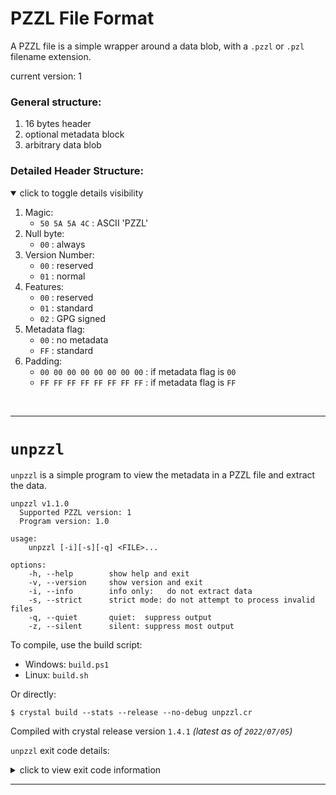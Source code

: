 # PZZL File Format

A PZZL file is a simple wrapper around a data blob, with a `.pzzl` or `.pzl` filename extension.

current version: 1

### General structure:

1. 16 bytes header
2. optional metadata block
3. arbitrary data blob


### Detailed Header Structure:

<details open>
  <summary>click to toggle details visibility</summary>

1. Magic:
	- `50 5A 5A 4C` : ASCII 'PZZL'
2. Null byte:
	- `00` : always
3. Version Number:
	- `00` : reserved
	- `01` : normal
4. Features:
	- `00` : reserved
	- `01` : standard
	- `02` : GPG signed
5. Metadata flag:
	- `00` : no metadata
	- `FF` : standard
6. Padding:
	- `00 00 00 00 00 00 00 00` : if metadata flag is `00`
	- `FF FF FF FF FF FF FF FF` : if metadata flag is `FF`
</details>

&nbsp;

---

# `unpzzl`

`unpzzl` is a simple program to view the metadata in a PZZL file and extract the data.

```
unpzzl v1.1.0
  Supported PZZL version: 1
  Program version: 1.0

usage:
    unpzzl [-i][-s][-q] <FILE>...

options:
    -h, --help        show help and exit
    -v, --version     show version and exit
    -i, --info        info only:   do not extract data
    -s, --strict      strict mode: do not attempt to process invalid files
    -q, --quiet       quiet:  suppress output
    -z, --silent      silent: suppress most output
```

To compile, use the build script:
- Windows: `build.ps1`
- Linux: `build.sh`

Or directly:  
```shell
$ crystal build --stats --release --no-debug unpzzl.cr
```

Compiled with crystal release version `1.4.1` *(latest as of `2022/07/05`)*

`unpzzl` exit code details:

<details>
  <summary>click to view exit code information</summary>

| $?  |         code         | details |
| --: | -------------------- | ------- |
|  0  | SUCCESS              | no problem |
|  1  | UNKNOWN_ERROR        | generic error code |
|  2  | SYSTEM_ERROR         | file system error |
|  3  | INCORRECT_USAGE      | run `unpzzl -h` for usage information |
|  4  | MISSING_DATA         | couldn't find expected data |
|  5  | INVALID_FILE         | warnings are treated as error in strict mode |
|  6  | UNSUPPORTED_VERSION  | an update to `unpzzl` may be required |
|  7  | UNSUPPORTED_FEATURES | an update to `unpzzl` may be required |
|  8  | FILE_SKIPPED         | normal exit code if any file was not processed due to an error |

</details>

---

